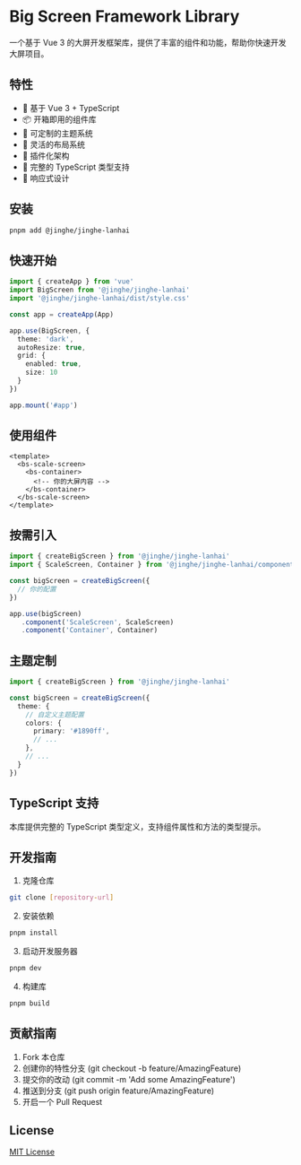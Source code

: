 # Big Screen Framework Library

一个基于 Vue 3 的大屏开发框架库，提供了丰富的组件和功能，帮助你快速开发大屏项目。

## 特性

- 🚀 基于 Vue 3 + TypeScript
- 📦 开箱即用的组件库
- 🎨 可定制的主题系统
- 📏 灵活的布局系统
- 🔌 插件化架构
- 💪 完整的 TypeScript 类型支持
- 📱 响应式设计

## 安装

```bash
pnpm add @jinghe/jinghe-lanhai
```

## 快速开始

```typescript
import { createApp } from 'vue'
import BigScreen from '@jinghe/jinghe-lanhai'
import '@jinghe/jinghe-lanhai/dist/style.css'

const app = createApp(App)

app.use(BigScreen, {
  theme: 'dark',
  autoResize: true,
  grid: {
    enabled: true,
    size: 10
  }
})

app.mount('#app')
```

## 使用组件

```vue
<template>
  <bs-scale-screen>
    <bs-container>
      <!-- 你的大屏内容 -->
    </bs-container>
  </bs-scale-screen>
</template>
```

## 按需引入

```typescript
import { createBigScreen } from '@jinghe/jinghe-lanhai'
import { ScaleScreen, Container } from '@jinghe/jinghe-lanhai/components'

const bigScreen = createBigScreen({
  // 你的配置
})

app.use(bigScreen)
   .component('ScaleScreen', ScaleScreen)
   .component('Container', Container)
```

## 主题定制

```typescript
import { createBigScreen } from '@jinghe/jinghe-lanhai'

const bigScreen = createBigScreen({
  theme: {
    // 自定义主题配置
    colors: {
      primary: '#1890ff',
      // ...
    },
    // ...
  }
})
```

## TypeScript 支持

本库提供完整的 TypeScript 类型定义，支持组件属性和方法的类型提示。

## 开发指南

1. 克隆仓库
```bash
git clone [repository-url]
```

2. 安装依赖
```bash
pnpm install
```

3. 启动开发服务器
```bash
pnpm dev
```

4. 构建库
```bash
pnpm build
```

## 贡献指南

1. Fork 本仓库
2. 创建你的特性分支 (git checkout -b feature/AmazingFeature)
3. 提交你的改动 (git commit -m 'Add some AmazingFeature')
4. 推送到分支 (git push origin feature/AmazingFeature)
5. 开启一个 Pull Request

## License

[MIT License](LICENSE)